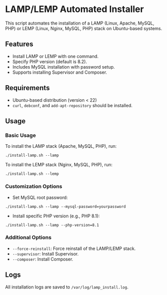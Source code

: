 
# LAMP/LEMP Automated Installer

This script automates the installation of a LAMP (Linux, Apache, MySQL, PHP) or LEMP (Linux, Nginx, MySQL, PHP) stack on Ubuntu-based systems.

## Features

- Install LAMP or LEMP with one command.
- Specify PHP version (default is 8.2).
- Includes MySQL installation with password setup.
- Supports installing Supervisor and Composer.

## Requirements

- Ubuntu-based distribution (version < 22)
- `curl`, `debconf`, and `add-apt-repository` should be installed.

## Usage

### Basic Usage

To install the LAMP stack (Apache, MySQL, PHP), run:
```
./install-lamp.sh --lamp
```

To install the LEMP stack (Nginx, MySQL, PHP), run:
```
./install-lamp.sh --lemp
```

### Customization Options

- Set MySQL root password:
```
./install-lamp.sh --lamp --mysql-password=yourpassword
```

- Install specific PHP version (e.g., PHP 8.1):
```
./install-lamp.sh --lamp --php-version=8.1
```

### Additional Options

- `--force-reinstall`: Force reinstall of the LAMP/LEMP stack.
- `--supervisor`: Install Supervisor.
- `--composer`: Install Composer.

## Logs

All installation logs are saved to `/var/log/lamp_install.log`.
